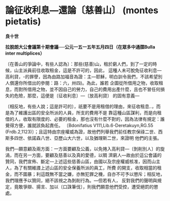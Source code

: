 # 論征收利息—還論〔慈善山〕 (montes pietatis)


**良十世**

**拉脫朗大公會議第十期會議──公元一五一五年五月四日（在眾多中通牒Bulla inter multiplices）**





〔在善山的爭論中，有些人認為〕：那些(慈善)山，租於窮人們，到了一定的時候，山主派員前往收取租金，這是不許可的，因此，
這種人未可脫免征收利息—高利貸，-的罪孽，因為由路加福音為證：主—耶穌，明白訓令我們，不該希望別人償還你所借出的參閱：路：六，卅四)。為此，誰若
企圖從所借用之物，收取租息，而對所借用之物，並不因自己的勞力，自己的費用出產什麼，且也不冒任何損失的危險，那麼，這便是〔征收利息〕—〔放高利貸〕
的固有意義—

〔相反地，有些人說；這是許可的〕，祇要不是用租借的理由，來征收租息‥，而是為了維護出區的安全所派的人員，所支的費用不是
靠這種山區謀利，而是向租借的人，收取有限度的、必要的租金，那也沒有什麼不對的，因為法律有規定：誰覺得方便，誰就該負起責任。
〔Bdonifatius V111,Lib.6-Deretakuyn,RG.55 
(Frdb.2,1123)〕；且這特由宗座權威為證，故他們列舉我們前任教宗保祿二世、西斯多四世、依諾森八世、亞歷山大六世，以及猶理斯二世，來證明
他們的主張。

我們—願意顧及兩方面：一方面要顧及公義，以免捲入高利貸—〔剝削別人〕的旋渦，而在另一方面，要顧及慈善以及真的愛德，以賙
濟窮人—故由於這公會議的贊同，我們宣佈、斷定—上述這些慈善山區，由國以及宗座權威核准，因而山主人，為了有關維謢上述山區的安全保養所派的員工，所費
的開支，收取相當的租金，而不圖暴；利這既無不當之嫌，亦無犯罪之機，自亦不可予以懲斥；相反地，我們理應予以贊同，絕不該視之為剝削行為。—但若有人，
反對我們的聲明與規定，竟敢爭辯、揚言、加以〔口誅筆伐〕，則我們願意他們受控，遭受絕罰的懲處。

